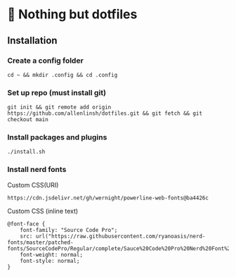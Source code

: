 # :paperclip: Nothing but dotfiles
## Installation
### Create a config folder
```
cd ~ && mkdir .config && cd .config
```

### Set up repo (must install git)
```
git init && git remote add origin https://github.com/allenlinsh/dotfiles.git && git fetch && git checkout main
```

### Install packages and plugins
```
./install.sh
```

### Install nerd fonts
[](chrome-untrusted://crosh/html/nassh_preferences_editor.html)
Custom CSS(URI)
```
https://cdn.jsdelivr.net/gh/wernight/powerline-web-fonts@ba4426c
```
Custom CSS (inline text)
```
@font-face {
    font-family: "Source Code Pro";
    src: url("https://raw.githubusercontent.com/ryanoasis/nerd-fonts/master/patched-fonts/SourceCodePro/Regular/complete/Sauce%20Code%20Pro%20Nerd%20Font%20Complete.ttf");
    font-weight: normal;
    font-style: normal;
}
```
